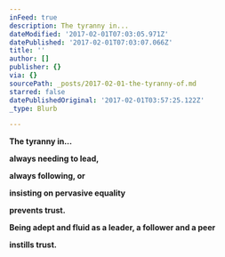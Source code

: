 ```yaml
---
inFeed: true
description: The tyranny in...
dateModified: '2017-02-01T07:03:05.971Z'
datePublished: '2017-02-01T07:03:07.066Z'
title: ''
author: []
publisher: {}
via: {}
sourcePath: _posts/2017-02-01-the-tyranny-of.md
starred: false
datePublishedOriginal: '2017-02-01T03:57:25.122Z'
_type: Blurb

---
```

**The tyranny in...**

**always needing to lead,**

**always following, or**

**insisting on pervasive equality**

**prevents trust.**

**Being adept and fluid as a leader, a follower and a peer**

**instills trust.**